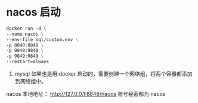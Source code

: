 # nacos 启动

```dockerfile
docker run -d \       
--name nacos \
--env-file sql/custom.env \
-p 8848:8848 \
-p 9848:9848 \
-p 9849:9849 \
--restart=always 
```

1. mysql 如果也是用 docker 启动的，需要创建一个网络组，将两个容器都添加到网络组中。

nacos 本地地址： http://127.0.0.1:8848/nacos 账号秘密都为 nacos